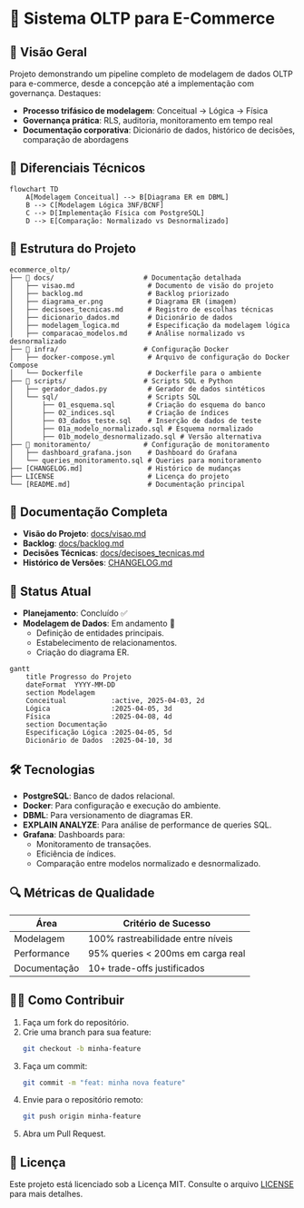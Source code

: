 # 🛒 Sistema OLTP para E-Commerce

## 📖 Visão Geral
Projeto demonstrando um pipeline completo de modelagem de dados OLTP para e-commerce, desde a concepção até a implementação com governança. Destaques:

- **Processo trifásico de modelagem**: Conceitual → Lógica → Física
- **Governança prática**: RLS, auditoria, monitoramento em tempo real
- **Documentação corporativa**: Dicionário de dados, histórico de decisões, comparação de abordagens

## 🎯 Diferenciais Técnicos
```mermaid
flowchart TD
    A[Modelagem Conceitual] --> B[Diagrama ER em DBML]
    B --> C[Modelagem Lógica 3NF/BCNF]
    C --> D[Implementação Física com PostgreSQL]
    D --> E[Comparação: Normalizado vs Desnormalizado]
```
## 📂 Estrutura do Projeto
```plaintext
ecommerce_oltp/
├── 📁 docs/                      # Documentação detalhada
│   ├── visao.md                  # Documento de visão do projeto
│   ├── backlog.md                # Backlog priorizado
│   ├── diagrama_er.png           # Diagrama ER (imagem)
│   ├── decisoes_tecnicas.md      # Registro de escolhas técnicas
│   ├── dicionario_dados.md       # Dicionário de dados
│   ├── modelagem_logica.md       # Especificação da modelagem lógica
│   ├── comparacao_modelos.md     # Análise normalizado vs desnormalizado
├── 📁 infra/                     # Configuração Docker
│   ├── docker-compose.yml        # Arquivo de configuração do Docker Compose
│   └── Dockerfile                # Dockerfile para o ambiente
├── 📁 scripts/                   # Scripts SQL e Python
│   ├── gerador_dados.py          # Gerador de dados sintéticos
│   └── sql/                      # Scripts SQL
│       ├── 01_esquema.sql        # Criação do esquema do banco
│       ├── 02_indices.sql        # Criação de índices
│       ├── 03_dados_teste.sql    # Inserção de dados de teste
│       ├── 01a_modelo_normalizado.sql # Esquema normalizado
│       ├── 01b_modelo_desnormalizado.sql # Versão alternativa
├── 📁 monitoramento/             # Configuração de monitoramento
│   ├── dashboard_grafana.json    # Dashboard do Grafana
│   └── queries_monitoramento.sql # Queries para monitoramento
├── [CHANGELOG.md]                # Histórico de mudanças
├── LICENSE                       # Licença do projeto
└── [README.md]                   # Documentação principal
```

## 📌 Documentação Completa
- **Visão do Projeto**: [docs/visao.md](docs/visao.md)
- **Backlog**: [docs/backlog.md](docs/backlog.md)
- **Decisões Técnicas**: [docs/decisoes_tecnicas.md](docs/decisoes_tecnicas.md)
- **Histórico de Versões**: [CHANGELOG.md](CHANGELOG.md)

## 🚀 Status Atual
- **Planejamento**: Concluído ✅
- **Modelagem de Dados**: Em andamento 🚧
  - Definição de entidades principais.
  - Estabelecimento de relacionamentos.
  - Criação do diagrama ER.

```mermaid
gantt
    title Progresso do Projeto
    dateFormat  YYYY-MM-DD
    section Modelagem
    Conceitual           :active, 2025-04-03, 2d
    Lógica               :2025-04-05, 3d
    Física               :2025-04-08, 4d
    section Documentação
    Especificação Lógica :2025-04-05, 5d
    Dicionário de Dados  :2025-04-10, 3d
```

## 🛠️ Tecnologias
- **PostgreSQL**: Banco de dados relacional.
- **Docker**: Para configuração e execução do ambiente.
- **DBML**: Para versionamento de diagramas ER.
- **EXPLAIN ANALYZE**: Para análise de performance de queries SQL.
- **Grafana**: Dashboards para:
  - Monitoramento de transações.
  - Eficiência de índices.
  - Comparação entre modelos normalizado e desnormalizado.

## 🔍 Métricas de Qualidade
| Área         | Critério de Sucesso               |
| ------------ | --------------------------------- |
| Modelagem    | 100% rastreabilidade entre níveis |
| Performance  | 95% queries < 200ms em carga real |
| Documentação | 10+ trade-offs justificados       |

## 🧑‍💻 Como Contribuir
1. Faça um fork do repositório.
2. Crie uma branch para sua feature:
   ```bash
   git checkout -b minha-feature
   ```
3. Faça um commit:
   ```bash
   git commit -m "feat: minha nova feature"
   ```
4. Envie para o repositório remoto:
   ```bash
   git push origin minha-feature
   ```
5. Abra um Pull Request.

## 📝 Licença
Este projeto está licenciado sob a Licença MIT. Consulte o arquivo [LICENSE](LICENSE) para mais detalhes.

